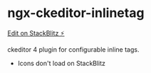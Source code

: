 # ngx-ckeditor-inlinetag

[Edit on StackBlitz ⚡️](https://stackblitz.com/edit/ngx-ckeditor-inlinetag)


ckeditor 4 plugin for configurable inline tags.

* Icons don't load on StackBlitz